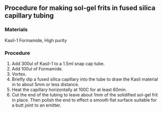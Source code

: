 ## Procedure for making sol-gel frits in fused silica capillary tubing

### Materials

Kasil-1
Formamide, High purity

### Procedure
1. Add 300ul of Kasil-1 to a 1.5ml snap cap tube.
2. Add 100ul of Formamide.
3. Vortex.
4. Briefly dip a fused silica capillary into the tube to draw the Kasil material in to about 5mm or less distance.
5. Heat the capillary horizontally at 100C for at least 60min.
6. Cut the end of the tubing to leave about 1mm of the solidified sol-gel frit in place.  Then polish the end to effect a smooth flat surface suitable for a butt joint to an emitter.
